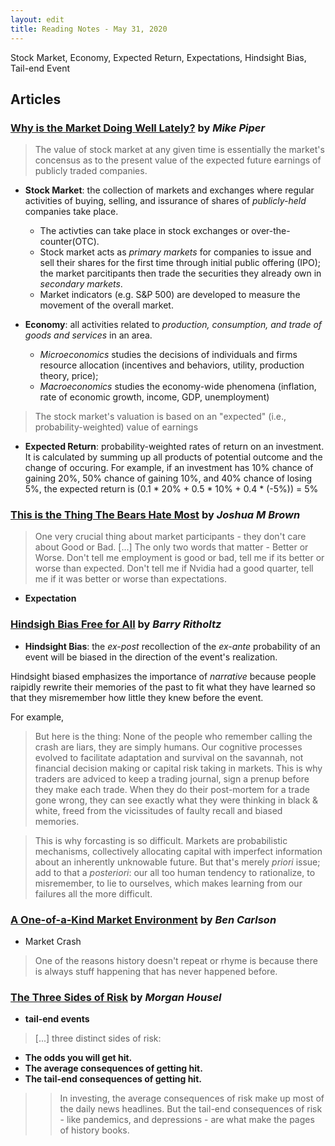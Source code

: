 ```yaml
---
layout: edit
title: Reading Notes - May 31, 2020
---
```


Stock Market, Economy, Expected Return, Expectations, Hindsight Bias, Tail-end Event

## Articles

### [Why is the Market Doing Well Lately?](https://obliviousinvestor.com/why-is-the-market-doing-well-lately/) by *Mike Piper*

> The value of stock market at any given time is essentially the market's concensus as to the present value of the expected future earnings of publicly traded companies.

+ **Stock Market**: the collection of markets and exchanges where regular activities of buying, selling, and issurance of shares of *publicly-held* companies take place. 
    + The activties can take place in stock exchanges or over-the-counter(OTC). 
    + Stock market acts as *primary markets* for companies to issue and sell their shares for the first time through initial public offering (IPO); the market parcitipants then trade the securities they already own in *secondary markets*. 
    + Market indicators (e.g. S&P 500) are developed to measure the movement of the overall market.

+ **Economy**: all activities related to *production, consumption, and trade of goods and services* in an area. 
    + *Microeconomics* studies the decisions of individuals and firms resource allocation (incentives and behaviors, utility, production theory, price); 
    + *Macroeconomics* studies the economy-wide phenomena (inflation, rate of economic growth, income, GDP, unemployment)
 
 
> The stock market's valuation is based on an "expected" (i.e., probability-weighted) value of earnings 

+ **Expected Return**: probability-weighted rates of return on an investment. It is calculated by summing up all products of potential outcome and the change of occuring. For example, if an investment has 10% chance of gaining 20%, 50% chance of gaining 10%, and 40% chance of losing 5%, the expected return is (0.1 * 20% + 0.5 * 10% + 0.4 * (-5%)) = 5% 


### [This is the Thing The Bears Hate Most](https://thereformedbroker.com/2020/05/26/this-is-the-thing-the-bears-hate-most/) by *Joshua M Brown*

> One very crucial thing about market participants - they don't care about Good or Bad. [...] The only two words that matter - Better or Worse. Don't tell me employment is good or bad, tell me if its better or worse than expected. Don't tell me if Nvidia had a good quarter, tell me if it was better or worse than expectations.

+ **Expectation**



### [Hindsigh Bias Free for All](https://ritholtz.com/2020/05/hindsight-bias-free-for-all/) by *Barry Ritholtz*

+ **Hindsight Bias**: the *ex-post* recollection of the *ex-ante* probability of an event will be biased in the direction of the event's realization.

Hindsight biased emphasizes the importance of *narrative* because people raipidly rewrite their memories of the past to fit what they have learned so that they misremember how little they knew before the event. 

For example, 

> But here is the thing: None of the people who remember calling the crash are liars, they are simply humans. Our cognitive processes evolved to facilitate adaptation and survival on the savannah, not financial decision making or capital risk taking in markets. This is why traders are adviced to keep a trading journal, sign a prenup before they make each trade. When they  do their post-mortem for a trade gone wrong, they can see exactly what they were thinking in black & white, freed from the vicissitudes of faulty recall and biased memories. 

>This is why forcasting is so difficult. Markets are probabilistic mechanisms, collectively allocating capital with imperfect information about an inherently unknowable future. But that's merely *priori* issue; add to that a *posteriori*: our all too human tendency to rationalize, to misremember, to lie to ourselves, which makes learning from our failures all the more difficult.

### [A One-of-a-Kind Market Environment](https://awealthofcommonsense.com/2020/05/a-one-of-a-kind-market-environment/) by *Ben Carlson*

+ Market Crash

> One of the reasons history doesn't repeat or rhyme is because there is always stuff happening that has never happened before.

### [The Three Sides of Risk](https://www.collaborativefund.com/blog/the-three-sides-of-risk/) by *Morgan Housel*

+ **tail-end events**

> \[...] three distinct sides of risk:
  + **The odds you will get hit.**
  + **The average consequences of getting hit.**
  + **The tail-end consequences of getting hit.**
  >> In investing, the average consequences of risk make up most of the daily news headlines. But the tail-end consequences of risk - like pandemics, and depressions - are what make the pages of history books. 
  
